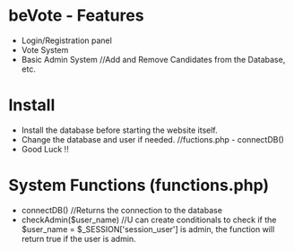 # beVote - Features #

- Login/Registration panel
- Vote System
- Basic Admin System //Add and Remove Candidates from the Database, etc.

# Install #

- Install the database before starting the website itself.
- Change the database and user if needed. //fuctions.php - connectDB()
- Good Luck !!

# System Functions (functions.php) #

- connectDB() //Returns the connection to the database
- checkAdmin($user_name) //U can create conditionals to check if the $user_name = $_SESSION['session_user'] is admin, the function will return true if the user is admin.

